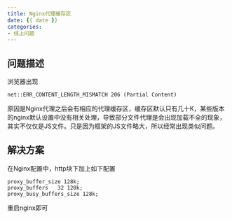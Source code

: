 ```yaml
---
title: Nginx代理缓存区
date: {{ date }}
categories:
- 线上问题
---
```


## 问题描述

浏览器出现

```
net::ERR_CONTENT_LENGTH_MISMATCH 206 (Partial Content)
```

原因是Nginx代理之后会有相应的代理缓存区，缓存区默认只有几十K，某些版本的nginx默认设置中没有相关处理，导致部分文件代理是会出现加载不全的现象，其实不仅仅是JS文件。只是因为框架的JS文件略大，所以经常出现类似问题。

## 解决方案

在Nginx配置中，http块下加上如下配置

```
proxy_buffer_size 128k;
proxy_buffers   32 128k;
proxy_busy_buffers_size 128k;
```

重启nginx即可